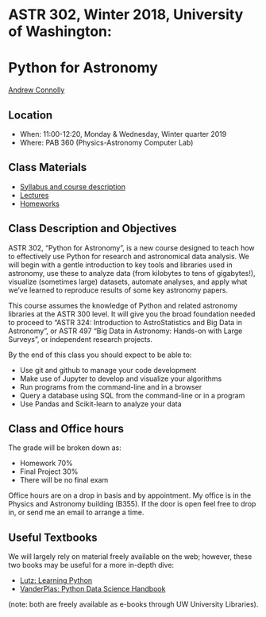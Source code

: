 # ASTR 302, Winter 2018, University of Washington: 
# Python for Astronomy

[Andrew Connolly](https://faculty.washington.edu/ajc26/)

## Location

 * When: 11:00-12:20, Monday & Wednesday, Winter quarter 2019
 * Where: PAB 360 (Physics-Astronomy Computer Lab)

## Class Materials

 * [Syllabus and course description](syllabus/astr-302-w19-syllabus.pdf)
 * [Lectures](lectures/README.md)
 * [Homeworks](homework/)

## Class Description and Objectives

ASTR 302, “Python for Astronomy”, is a new course designed to teach how to
effectively use Python for research and astronomical data analysis.  We
will begin with a gentle introduction to key tools and libraries used in
astronomy, use these to analyze data (from kilobytes to tens of gigabytes!),
visualize (sometimes large) datasets, automate analyses, and apply what
we’ve learned to reproduce results of some key astronomy papers.

This course assumes the knowledge of Python and related astronomy libraries
at the ASTR 300 level.  It will give you the broad foundation needed to
proceed to “ASTR 324: Introduction to AstroStatistics and Big Data in
Astronomy”, or ASTR 497 “Big Data in Astronomy: Hands-on with Large
Surveys”, or independent research projects.

By the end of this class you should expect to be able to:
- Use git and github to manage your code development
- Make use of Jupyter to develop and visualize your algorithms
- Run programs from the command-line and in a browser
- Query a database using SQL from the command-line or in a program
- Use Pandas and Scikit-learn to analyze your data 


## Class and Office hours 

The grade will be broken down as:
- Homework 70%
- Final Project 30%
- There will be no final exam

Office hours are on a drop in basis and by appointment. My office is in the Physics and Astronomy building (B355). If the door is open feel free to drop in, or send me an email to arrange a time.

## Useful Textbooks

We will largely rely on material freely available on the web; however, these two books may be useful for a more in-depth dive:

 * [Lutz: Learning Python](http://shop.oreilly.com/product/0636920028154.do)
 * [VanderPlas: Python Data Science Handbook](https://github.com/jakevdp/PythonDataScienceHandbook)

(note: both are freely available as e-books through UW University Libraries).


